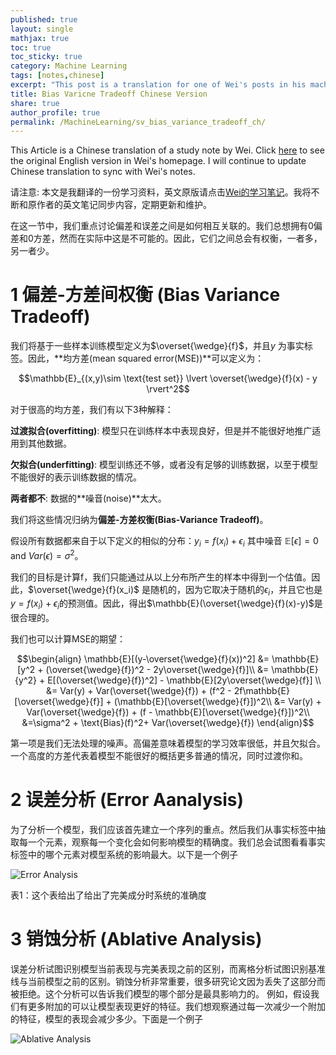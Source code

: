 ```yaml
---
published: true
layout: single
mathjax: true
toc: true
toc_sticky: true
category: Machine Learning
tags: [notes,chinese]
excerpt: "This post is a translation for one of Wei's posts in his machine learning notes."
title: Bias Varicne Tradeoff Chinese Version
share: true
author_profile: true
permalink: /MachineLearning/sv_bias_variance_tradeoff_ch/
---
```


This Article is a Chinese translation of a study note by Wei. Click [here](https://wei2624.github.io/MachineLearning/sv_bias_varience_tradeoff/) to see the original English version in Wei's homepage. I will continue to update Chinese translation to sync with Wei's notes.

请注意: 本文是我翻译的一份学习资料，英文原版请点击[Wei的学习笔记](https://wei2624.github.io/MachineLearning/sv_bias_varience_tradeoff/)。我将不断和原作者的英文笔记同步内容，定期更新和维护。

在这一节中，我们重点讨论偏差和误差之间是如何相互关联的。我们总想拥有0偏差和0方差，然而在实际中这是不可能的。因此，它们之间总会有权衡，一者多，另一者少。

# 1 偏差-方差间权衡 (Bias Variance Tradeoff)
我们将基于一些样本训练模型定义为$\overset{\wedge}{f}$，并且$y$ 为事实标签。因此，**均方差(mean squared error(MSE))**可以定义为：

$$\mathbb{E}_{(x,y)\sim \text{test set}} \lvert \overset{\wedge}{f}(x) - y \rvert^2$$

对于很高的均方差，我们有以下3种解释：

**过渡拟合(overfitting)**: 模型只在训练样本中表现良好，但是并不能很好地推广适用到其他数据。

**欠拟合(underfitting)**: 模型训练还不够，或者没有足够的训练数据，以至于模型不能很好的表示训练数据的情况。

**两者都不**: 数据的**噪音(noise)**太大。

我们将这些情况归纳为**偏差-方差权衡(Bias-Variance Tradeoff)**。

假设所有数据都来自于以下定义的相似的分布：$y_i = f(x_i) + \epsilon_i$ 其中噪音 $\mathbb{E}[\epsilon] = 0$ and $Var(\epsilon) = \sigma^2$。

我们的目标是计算f，我们只能通过从以上分布所产生的样本中得到一个估值。因此，$\overset{\wedge}{f}(x_i)$ 是随机的，因为它取决于随机的$\epsilon_i$，并且它也是$y = f(x_i) + \epsilon_i$的预测值。因此，得出$\mathbb{E}(\overset{\wedge}{f}(x)-y)$是很合理的。

我们也可以计算MSE的期望：

$$\begin{align}
\mathbb{E}[(y-\overset{\wedge}{f}(x))^2] &= \mathbb{E}[y^2 + (\overset{\wedge}{f})^2 - 2y\overset{\wedge}{f}]\\
&= \mathbb{E}{y^2} + E[(\overset{\wedge}{f})^2] - \mathbb{E}[2y\overset{\wedge}{f}] \\
&= Var(y) + Var(\overset{\wedge}{f}) + (f^2 - 2f\mathbb{E}[\overset{\wedge}{f}] + (\mathbb{E}[\overset{\wedge}{f}])^2\\
&= Var(y) + Var(\overset{\wedge}{f}) + (f - \mathbb{E}[\overset{\wedge}{f}])^2\\
&=\sigma^2 + \text{Bias}(f)^2+ Var(\overset{\wedge}{f})
\end{align}$$

第一项是我们无法处理的噪声。高偏差意味着模型的学习效率很低，并且欠拟合。一个高度的方差代表着模型不能很好的概括更多普通的情况，同时过渡你和。

# 2 误差分析 (Error Aanalysis)

为了分析一个模型，我们应该首先建立一个序列的重点。然后我们从事实标签中抽取每一个元素，观察每一个变化会如何影响模型的精确度。我们总会试图看看事实标签中的哪个元素对模型系统的影响最大。以下是一个例子

![Error Analysis](https://raw.githubusercontent.com/Wei2624/AI_Learning_Hub/master/machine-learning/images/error_analysis.png)

表1：这个表给出了给出了完美成分时系统的准确度

# 3 销蚀分析 (Ablative Analysis)

误差分析试图识别模型当前表现与完美表现之前的区别，而离格分析试图识别基准线与当前模型之前的区别。销蚀分析非常重要，很多研究论文因为丢失了这部分而被拒绝。这个分析可以告诉我们模型的哪个部分是最具影响力的。
例如，假设我们有更多附加的可以让模型表现更好的特征。我们想观察通过每一次减少一个附加的特征，模型的表现会减少多少。下面是一个例子

![Ablative Analysis](https://raw.githubusercontent.com/Wei2624/AI_Learning_Hub/master/machine-learning/images/ablative_ana.png)

